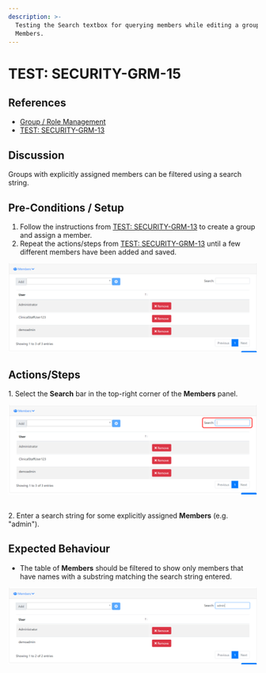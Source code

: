 ```yaml
---
description: >-
  Testing the Search textbox for querying members while editing a group's
  Members.
---
```


# TEST: SECURITY-GRM-15

## References

* [Group / Role Management](broken-reference)
* [TEST: SECURITY-GRM-13](test-security-grm-11.md)

## Discussion

Groups with explicitly assigned members can be filtered using a search string.&#x20;

## Pre-Conditions / Setup

1. Follow the instructions from [TEST: SECURITY-GRM-13](test-security-grm-11.md) to create a group and assign a member.
2. Repeat the actions/steps from [TEST: SECURITY-GRM-13](test-security-grm-11.md) until a few different members have been added and saved.

![](<../../../../../../../../.gitbook/assets/image (342).png>)

## Actions/Steps

1\. Select the **Search** bar in the top-right corner of the **Members** panel.

![](<../../../../../../../../.gitbook/assets/image (353).png>)

\
2\. Enter a search string for some explicitly assigned **Members** (e.g. "admin").

## Expected Behaviour

* The table of **Members** should be filtered to show only members that have names with a substring matching the search string entered.&#x20;

![](<../../../../../../../../.gitbook/assets/image (352).png>)
